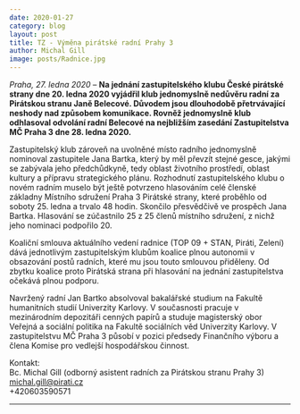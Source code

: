 ```yaml
---
date: 2020-01-27
category: blog
layout: post
title: TZ - Výměna pirátské radní Prahy 3
author: Michal Gill
image: posts/Radnice.jpg
---
```

*Praha, 27. ledna 2020* – **Na jednání zastupitelského klubu České pirátské strany dne 20. ledna 2020 vyjádřil klub jednomyslně nedůvěru radní za Pirátskou stranu Janě Belecové. Důvodem jsou dlouhodobě přetrvávající neshody nad způsobem komunikace. Rovněž jednomyslně klub odhlasoval odvolání radní Belecové na nejbližším zasedání Zastupitelstva MČ Praha 3 dne 28. ledna 2020.**  

Zastupitelský klub zároveň na uvolněné místo radního jednomyslně nominoval zastupitele Jana Bartka, který by měl převzít stejné gesce, jakými se zabývala jeho předchůdkyně, tedy oblast životního prostředí, oblast kultury a přípravu strategického plánu. Rozhodnutí zastupitelského klubu o novém radním muselo být ještě potvrzeno hlasováním celé členské základny Místního sdružení Praha 3 Pirátské strany, které proběhlo od soboty 25. ledna a trvalo 48 hodin. Skončilo přesvědčivě ve prospěch Jana Bartka. Hlasování se zúčastnilo 25 z 25 členů místního sdružení, z nichž jeho nominaci podpořilo 20.  

Koaliční smlouva aktuálního vedení radnice (TOP 09 + STAN, Piráti, Zelení) dává jednotlivým zastupitelským klubům koalice plnou autonomii v obsazování postů radních, které mu jsou touto smlouvou přiděleny. Od zbytku koalice proto Pirátská strana při hlasování na jednání zastupitelstva očekává plnou podporu.  

Navržený radní Jan Bartko absolvoval bakalářské studium na Fakultě humanitních studií Univerzity Karlovy. V současnosti pracuje v mezinárodním depozitáři cenných papírů a studuje magisterský obor Veřejná a sociální politika na Fakultě sociálních věd Univerzity Karlovy. V zastupitelstvu MČ Praha 3 působí v pozici předsedy Finančního výboru a člena Komise pro vedlejší hospodářskou činnost.  

Kontakt:  
Bc. Michal Gill (odborný asistent radních za Pirátskou stranu Prahy 3)  
michal.gill@pirati.cz  
+420603590571  


- - -
